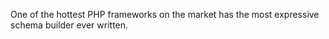 One of the hottest PHP frameworks on the market has the most expressive schema builder ever written.